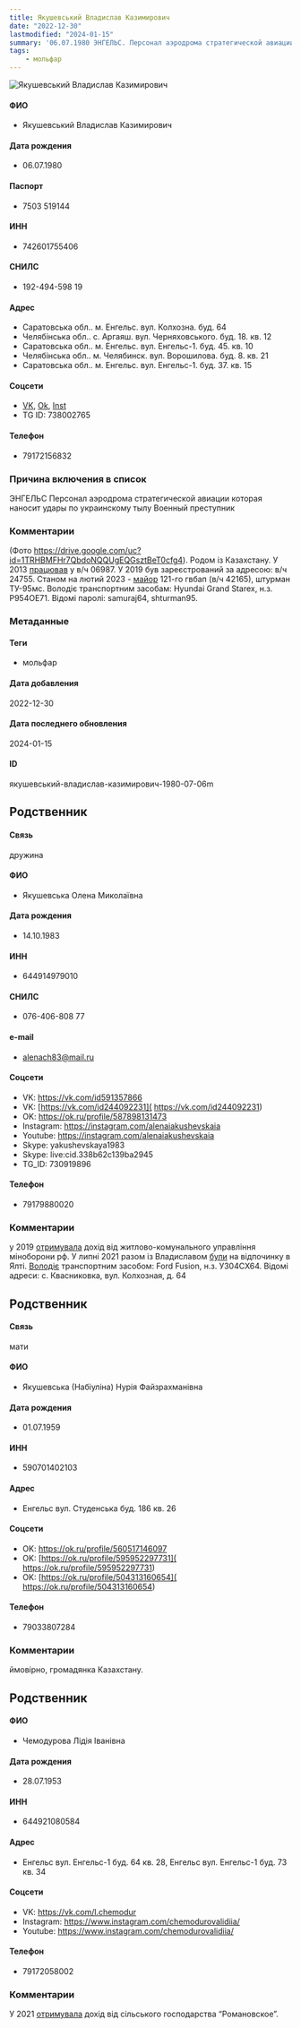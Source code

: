 ```yaml
---
title: Якушевський Владислав Казимирович
date: "2022-12-30"
lastmodified: "2024-01-15"
summary: '06.07.1980 ЭНГЕЛЬС. Персонал аэродрома стратегической авиации которая наносит удары по украинскому тылу. Военный преступник.'
tags: 
    - мольфар
---
```

<!--# pp1-->
<!--## Фигурант-->
<!--### Личные данные-->
<!--#### Фото-->
![Якушевський Владислав Казимирович](https://molfar.com/images/optimized/1696948552_1559483399.png)
#### ФИО
- Якушевський Владислав Казимирович
#### Дата рождения
- 06.07.1980
#### Паспорт
- 7503 519144
#### ИНН
- 742601755406
#### СНИЛС
- 192-494-598 19
#### Адрес
- Саратовська обл.. м. Енгельс. вул. Колхозна. буд. 64
- Челябінська обл.. с. Аргаяш. вул. Черняховського. буд. 18. кв. 12
- Саратовська обл.. м. Енгельс. вул. Енгельс-1. буд. 45. кв. 10
- Челябінська обл.. м. Челябинск. вул. Ворошилова. буд. 8. кв. 21
- Саратовська обл.. м. Енгельс. вул. Енгельс-1. буд. 37. кв. 15
#### Соцсети
- [VK](https://vk.com/id630830856), [Ok](https://ok.ru/profile/331438943749), [Inst](https://www.instagram.com/vladislav_yakush/)
- TG ID: 738002765
#### Телефон
- 79172156832
### Причина включения в список
ЭНГЕЛЬС
Персонал аэродрома стратегической авиации которая наносит удары по украинскому тылу
Военный преступник
### Комментарии
(Фото https://drive.google.com/uc?id=1TRHBMFHr7QbdoNQQUgEQGsztBeT0cfg4). Родом із Казахстану. У 2013 [працював](https://drive.google.com/uc?id=16FtbkKaBGhsP0L9zw8Kcj682wvmAqPY4) у в/ч 06987. У 2019 був зареєстрований за адресою: в/ч 24755. Станом на лютий 2023 - [майор](https://drive.google.com/uc?id=1DxKrdE9JpLKHFX1IA6gudCUByUOkw5aY) 121-го гвбап (в/ч 42165), штурман ТУ-95мс. Володіє транспортним засобам: Hyundai Grand Starex, н.з. Р954ОЕ71. Відомі паролі: samuraj64, shturman95.
### Метаданные
#### Теги
- мольфар
#### Дата добавления
2022-12-30
#### Дата последнего обновления
2024-01-15
#### ID
якушевський-владислав-казимирович-1980-07-06m
## Родственник
<!--### Личные данные-->
#### Связь
дружина
#### ФИО
- Якушевська Олена Миколаївна
#### Дата рождения
- 14.10.1983
#### ИНН
- 644914979010
#### СНИЛС
- 076-406-808 77
#### e-mail
- alenach83@mail.ru
#### Соцсети
- VK: <https://vk.com/id591357866>
- VK:  [https://vk.com/id244092231]( https://vk.com/id244092231)
- OK: <https://ok.ru/profile/587898131473>
- Instagram: <https://instagram.com/alenaiakushevskaia>
- Youtube: <https://instagram.com/alenaiakushevskaia>
- Skype: yakushevskaya1983
- Skype: live:cid.338b62c139ba2945
- TG\_ID: 730919896
#### Телефон
- 79179880020
### Комментарии
у 2019 [отримувала](https://drive.google.com/uc?id=1b9VjNPl9xT9xcxdsTdX3n0dU7MizpmTN) дохід від житлово-комунального управління міноборони рф. У липні 2021 разом із Владиславом [були](https://drive.google.com/uc?id=10a-0VgOy4Zghw4HxpmaDuf0KtwvyH9HK) на відпочинку в Ялті. [Володіє](https://drive.google.com/uc?id=1yJzRbO3c9a0gJjAjQI8eLYeXEkegAnNp) транспортним засобом: Ford Fusion, н.з. У304СХ64. Відомі адреси: с. Квасниковка, вул. Колхозная, д. 64
## Родственник
<!--### Личные данные-->
#### Связь
мати
#### ФИО
- Якушевська (Набіуліна) Нурія Файзрахманівна
#### Дата рождения
- 01.07.1959
#### ИНН
- 590701402103
#### Адрес
- Енгельс вул. Студенська буд. 186 кв. 26
#### Соцсети
- OK: <https://ok.ru/profile/560517146097>
- OK:  [https://ok.ru/profile/595952297731]( https://ok.ru/profile/595952297731)
- OK:  [https://ok.ru/profile/504313160654]( https://ok.ru/profile/504313160654)
#### Телефон
- 79033807284
### Комментарии
ймовірно, громадянка Казахстану.
## Родственник
<!--### Личные данные-->
#### ФИО
- Чемодурова Лідія Іванівна
#### Дата рождения
- 28.07.1953
#### ИНН
- 644921080584
#### Адрес
- Енгельс вул. Енгельс-1 буд. 64 кв. 28, Енгельс вул. Енгельс-1 буд. 73 кв. 34
#### Соцсети
- VK: <https://vk.com/l.chemodur>
- Instagram: <https://www.instagram.com/chemodurovalidiia/>
- Youtube: <https://www.instagram.com/chemodurovalidiia/>
#### Телефон
- 79172058002
### Комментарии
У 2021 [отримувала](https://drive.google.com/uc?id=1xs0AKJDOMUYuk7XOxu197Obqik8MqA0U) дохід від сільського господарства “Романовское”.
<!--## END;-->
